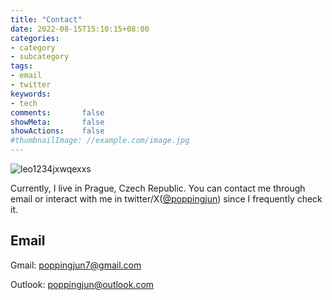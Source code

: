 ```yaml
---
title: "Contact"
date: 2022-08-15T15:10:15+08:00
categories:
- category
- subcategory
tags:
- email
- twitter
keywords:
- tech
comments:       false
showMeta:       false
showActions:    false
#thumbnailImage: //example.com/image.jpg
---
```



![leo1234jxwqexxs](/img/cover2.jpg)

Currently, I live in Prague, Czech Republic. You can contact me through email or interact with me in twitter/X([@poppingjun](https://x.com/poppingjun)) since I frequently check it.




## Email


Gmail: poppingjun7@gmail.com

Outlook: poppingjun@outlook.com


